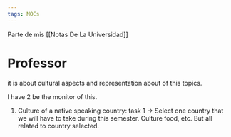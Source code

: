 ```yaml
---
tags: MOCs
---
```

Parte de mis [[Notas De La Universidad]]
# Professor
it is about cultural aspects and representation about of this topics.

I have 2 be the monitor of this.

1. Culture of a native speaking country: task 1 -> Select one country that we will have to take during this semester. Culture food, etc. But all related to country selected.
